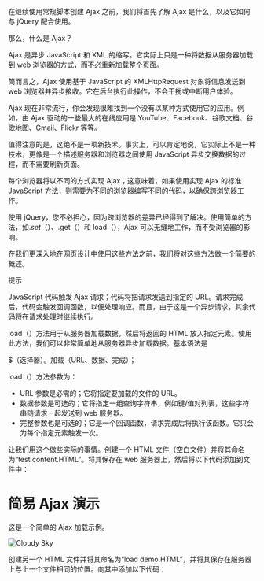 在继续使用常规脚本创建 Ajax 之前，我们将首先了解 Ajax 是什么，以及它如何与 jQuery 配合使用。

那么，什么是 Ajax？

Ajax 是异步 JavaScript 和 XML 的缩写。它实际上只是一种将数据从服务器加载到 web 浏览器的方式，而不必重新加载整个页面。

简而言之，Ajax 使用基于 JavaScript 的 XMLHttpRequest 对象将信息发送到 web 浏览器并异步接收。它在后台执行此操作，不会干扰或中断用户体验。

Ajax 现在非常流行，你会发现很难找到一个没有以某种方式使用它的应用。例如，由 Ajax 驱动的一些最大的在线应用是 YouTube、Facebook、谷歌文档、谷歌地图、Gmail、Flickr 等等。

值得注意的是，这绝不是一项新技术。事实上，可以肯定地说，它实际上不是一种技术，更像是一个描述服务器和浏览器之间使用 JavaScript 异步交换数据的过程，而不需要刷新页面。

每个浏览器将以不同的方式实现 Ajax；这意味着，如果使用实现 Ajax 的标准 JavaScript 方法，则需要为不同的浏览器编写不同的代码，以确保跨浏览器工作。

使用 jQuery，您不必担心，因为跨浏览器的差异已经得到了解决。使用简单的方法，如$.set（）、$.get（）和 load（），Ajax 可以无缝地工作，而不受浏览器的影响。

在我们更深入地在网页设计中使用这些方法之前，我们将对这些方法做一个简要的概述。

提示

JavaScript 代码触发 Ajax 请求；代码将把请求发送到指定的 URL。请求完成后，代码会触发回调函数，以便处理响应。而且，由于这是一个异步请求，其余代码将在请求处理时继续执行。

load（）方法用于从服务器加载数据，然后将返回的 HTML 放入指定元素。使用此方法，我们可以非常简单地从服务器异步加载数据。基本语法是

$（选择器）。加载（URL、数据、完成）；

load（）方法参数为：

*   URL 参数是必需的；它将指定要加载的文件的 URL。
*   数据参数是可选的；它将指定一组查询字符串，例如键/值对列表，这些字符串随请求一起发送到 web 服务器。
*   完整参数也是可选的；它是一个回调函数，请求完成后将执行该函数。它只会为每个指定元素触发一次。

让我们用这个做些实际的事情。创建一个 HTML 文件（空白文件）并将其命名为“test content.HTML”。将其保存在 web 服务器上，然后将以下代码添加到文件中：

# 简易 Ajax 演示

这是一个简单的 Ajax 加载示例。

![Cloudy Sky](img/sky.jpg)

创建另一个 HTML 文件并将其命名为“load demo.HTML”，并将其保存在服务器上与上一个文件相同的位置。向其中添加以下代码：

<title>jQuery 加载（）演示</title>